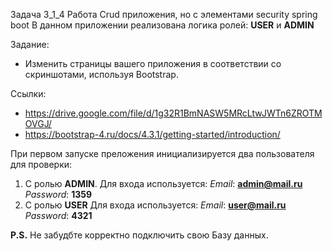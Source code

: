 Задача 3_1_4 Работа Crud приложения, но с элементами security spring boot В данном приложении реализована
логика ролей: **USER** и **ADMIN** 

Задание:
- Изменить страницы вашего приложения в соответствии со скриншотами, используя Bootstrap.

Ссылки: 

- https://drive.google.com/file/d/1g32R1BmNASW5MRcLtwJWTn6ZROTMOVGJ/
- https://bootstrap-4.ru/docs/4.3.1/getting-started/introduction/

При первом запуске преложения инициализируется два пользователя для проверки: 
1. С ролью **ADMIN**. Для входа используется: *Email*: **admin@mail.ru** *Password*: **1359** 
2. C ролью **USER** Для входа используется: *Email*: **user@mail.ru** *Password*: **4321**

**P.S.** Не забудбте корректно подключить свою Базу данных.